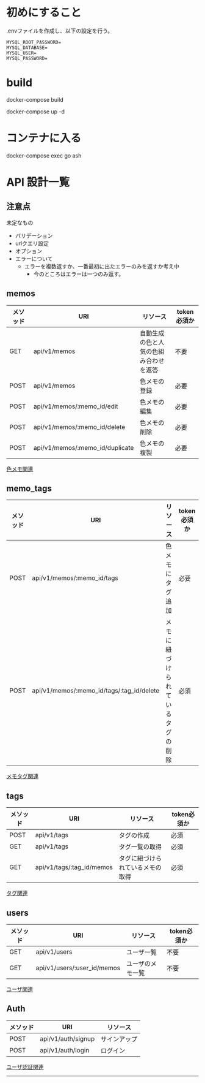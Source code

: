 # 初めにすること
.envファイルを作成し、以下の設定を行う。
```
MYSQL_ROOT_PASSWORD=
MYSQL_DATABASE=
MYSQL_USER=
MYSQL_PASSWORD=
```

# build
docker-compose build

docker-compose up -d
# コンテナに入る
docker-compose exec go ash

# API 設計一覧
## 注意点
未定なもの
 - バリデーション
 - urlクエリ設定
 - オプション
 - エラーについて
   - エラーを複数返すか、一番最初に出たエラーのみを返すか考え中
     - 今のところはエラーは一つのみ返す。
## memos
| メソッド | URI                             | リソース                               | token必須か |
| -------- | ------------------------------- | -------------------------------------- | ----------- |
| GET      | api/v1/memos                    | 自動生成の色と人気の色組み合わせを返答 | 不要        |
| POST     | api/v1/memos                    | 色メモの登録                           | 必要        |
| POST     | api/v1/memos/:memo_id/edit      | 色メモの編集                           | 必要        |
| POST     | api/v1/memos/:memo_id/delete    | 色メモの削除                           | 必要        |
| POST     | api/v1/memos/:memo_id/duplicate | 色メモの複製                           | 必要        |



[色メモ関連](./api_memos.md)

## memo_tags
| メソッド | URI                                       | リソース                         | token必須か |
| -------- | ----------------------------------------- | -------------------------------- | ----------- |
| POST     | api/v1/memos/:memo_id/tags                | 色メモにタグ追加                 | 必要        |
| POST     | api/v1/memos/:memo_id/tags/:tag_id/delete | メモに紐づけられているタグの削除 | 必須        |



[メモタグ関連](./api_memo_tag.md)


## tags
| メソッド | URI                       | リソース                         | token必須か |
| -------- | ------------------------- | -------------------------------- | ----------- |
| POST     | api/v1/tags               | タグの作成                       | 必須        |
| GET      | api/v1/tags               | タグ一覧の取得                   | 必須        |
| GET      | api/v1/tags/:tag_id/memos | タグに紐づけられているメモの取得 | 必須        |



[タグ関連](./api_tags.md)

## users
| メソッド | URI                         | リソース         | token必須か |
| -------- | --------------------------- | ---------------- | ----------- |
| GET      | api/v1/users                | ユーザ一覧       | 不要        |
| GET      | api/v1/users/:user_id/memos | ユーザのメモ一覧 | 不要        |


[ユーザ関連](./api_user.md)

## Auth
| メソッド | URI                | リソース     |
| -------- | ------------------ | ------------ |
| POST     | api/v1/auth/signup | サインアップ |
| POST     | api/v1/auth/login  | ログイン     |


[ユーザ認証関連](./api_auth.md)

--------------------------------------------------------------------

